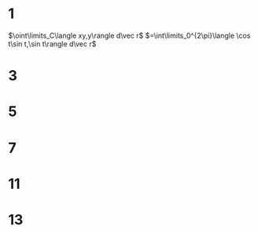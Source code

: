 # 1

$\oint\limits_C\langle xy,y\rangle d\vec r$
$=\int\limits_0^{2\pi}\langle \cos t\sin t,\sin t\rangle d\vec r$

# 3

# 5

# 7

# 11

# 13
